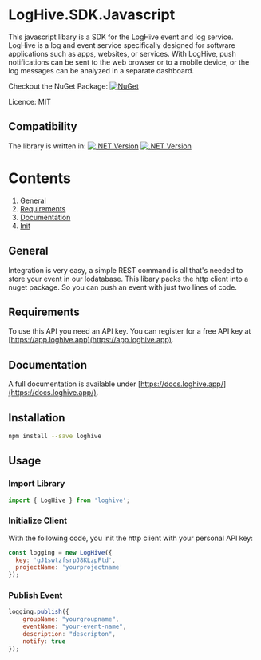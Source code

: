 # LogHive.SDK.Javascript
This javascript libary is a SDK for the LogHive event and log service. 
LogHive is a log and event service specifically designed for software applications such as apps, websites, or services.
With LogHive, push notifications can be sent to the web browser or to a mobile device, or the log messages can be analyzed in a separate dashboard.

Checkout the NuGet Package: [![NuGet](https://img.shields.io/nuget/v/LogHive.svg)](https://www.nuget.org/packages/LogHive)

Licence: MIT

## Compatibility
The library is written in:
[![.NET Version](https://img.shields.io/badge/.NET6.0-blue)](https://shields.io/)
[![.NET Version](https://img.shields.io/badge/.NETStandard2.1-blue)](https://shields.io/)

# Contents
1. [General](#general)
2. [Requirements](#requirements)
3. [Documentation](#documentation)
3. [Init](#init)

## General
Integration is very easy, a simple REST command is all that's needed to store your event in our lodatabase.
This libary packs the http client into a nuget package. So you can push an event with just two lines of code.

## Requirements
To use this API you need an API key.  You can register for a free API key at [https://app.loghive.app](https://app.loghive.app).

## Documentation
A full documentation is available under [https://docs.loghive.app/](https://docs.loghive.app/).

## Installation
```sh
npm install --save loghive
```
## Usage

### Import Library
```js
import { LogHive } from 'loghive';
```

### Initialize Client
With the following code, you init the http client with your personal API key:
```js
const logging = new LogHive({ 
  key: 'gJ1swtzfsrpJ8KLzpFtd',
  projectName: 'yourprojectname'
});
```

### Publish Event
```js
logging.publish({
    groupName: "yourgroupname",
    eventName: "your-event-name",
    description: "descripton",
    notify: true
});
```